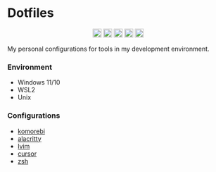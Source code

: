 # Dotfiles
<p align="center">
  <img src="https://cdn.jsdelivr.net/gh/simple-icons/simple-icons/icons/windows.svg" alt="Windows" width="20" />
  <img src="https://imgs.search.brave.com/-xh116K5ngtatyj2BXEyXdSFDUgGUjgcPLf_QgWLv3w/rs:fit:860:0:0:0/g:ce/aHR0cHM6Ly9zdGF0/aWMtMDAuaWNvbmR1/Y2suY29tL2Fzc2V0/cy4wMC9hcHBzLWFs/YWNyaXR0eS1pY29u/LTEwMjR4MTAyNC1m/c3JpM2RuNS5wbmc" alt="Alacritty" width="20" />
  <img src="https://encrypted-tbn0.gstatic.com/images?q=tbn:ANd9GcT2kwIGpeQcmFMxIdnc_nGVg39WUTGwiUGFuw&s" alt="Vim" width="20" />
  <img src="https://custom.typingmind.com/assets/models/cursor.png" alt="Cursor" width="20" />
  <img src="https://cdn.jsdelivr.net/gh/simple-icons/simple-icons/icons/zsh.svg" alt="Zsh" width="20" />
</p>

My personal configurations for tools in my development environment.

### Environment

- Windows 11/10
- WSL2
- Unix

### Configurations

- [komorebi](https://github.com/LGUG2Z/komorebi)
- [alacritty](https://github.com/alacritty/alacritty)
- [lvim](https://www.vim.org/)
- [cursor](https://www.cursor.com/)
- [zsh](https://zsh.sourceforge.io/)

